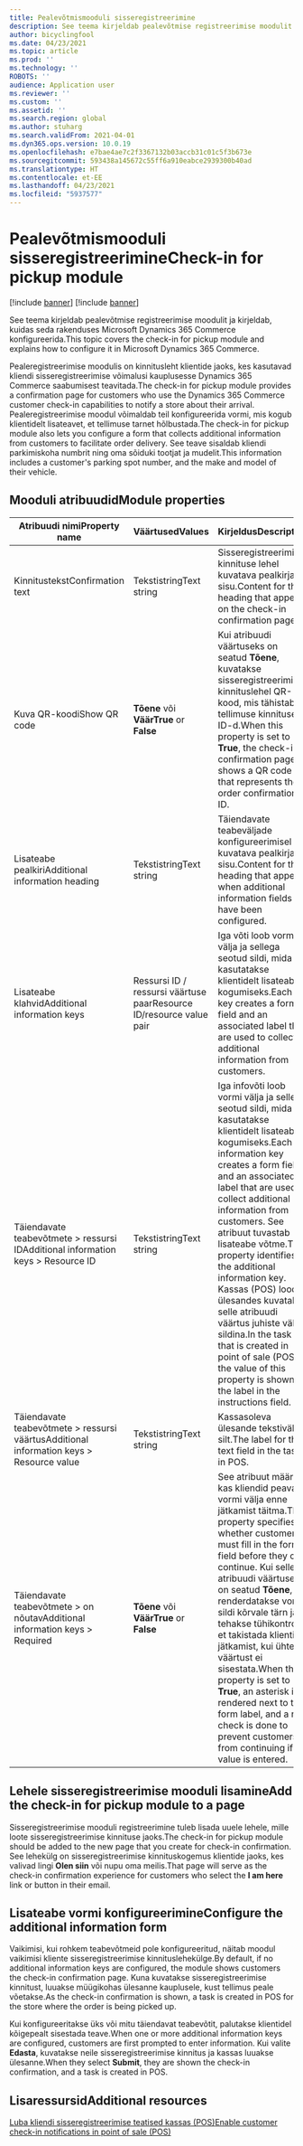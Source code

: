 ```yaml
---
title: Pealevõtmismooduli sisseregistreerimine
description: See teema kirjeldab pealevõtmise registreerimise moodulit ja kirjeldab, kuidas seda rakenduses Microsoft Dynamics 365 Commerce konfigureerida.
author: bicyclingfool
ms.date: 04/23/2021
ms.topic: article
ms.prod: ''
ms.technology: ''
ROBOTS: ''
audience: Application user
ms.reviewer: ''
ms.custom: ''
ms.assetid: ''
ms.search.region: global
ms.author: stuharg
ms.search.validFrom: 2021-04-01
ms.dyn365.ops.version: 10.0.19
ms.openlocfilehash: e7bae4ae7c2f3367132b03accb31c01c5f3b673e
ms.sourcegitcommit: 593438a145672c55ff6a910eabce2939300b40ad
ms.translationtype: HT
ms.contentlocale: et-EE
ms.lasthandoff: 04/23/2021
ms.locfileid: "5937577"
---
```

# <a name="check-in-for-pickup-module"></a><span data-ttu-id="8ea8e-103">Pealevõtmismooduli sisseregistreerimine</span><span class="sxs-lookup"><span data-stu-id="8ea8e-103">Check-in for pickup module</span></span>

[!include [banner](includes/banner.md)]
[!include [banner](includes/preview-banner.md)]

<span data-ttu-id="8ea8e-104">See teema kirjeldab pealevõtmise registreerimise moodulit ja kirjeldab, kuidas seda rakenduses Microsoft Dynamics 365 Commerce konfigureerida.</span><span class="sxs-lookup"><span data-stu-id="8ea8e-104">This topic covers the check-in for pickup module and explains how to configure it in Microsoft Dynamics 365 Commerce.</span></span>

<span data-ttu-id="8ea8e-105">Pealeregistreerimise moodulis on kinnitusleht klientide jaoks, kes kasutavad kliendi sisseregistreerimise võimalusi kauplusesse Dynamics 365 Commerce saabumisest teavitada.</span><span class="sxs-lookup"><span data-stu-id="8ea8e-105">The check-in for pickup module provides a confirmation page for customers who use the Dynamics 365 Commerce customer check-in capabilities to notify a store about their arrival.</span></span> <span data-ttu-id="8ea8e-106">Pealeregistreerimise moodul võimaldab teil konfigureerida vormi, mis kogub klientidelt lisateavet, et tellimuse tarnet hõlbustada.</span><span class="sxs-lookup"><span data-stu-id="8ea8e-106">The check-in for pickup module also lets you configure a form that collects additional information from customers to facilitate order delivery.</span></span> <span data-ttu-id="8ea8e-107">See teave sisaldab kliendi parkimiskoha numbrit ning oma sõiduki tootjat ja mudelit.</span><span class="sxs-lookup"><span data-stu-id="8ea8e-107">This information includes a customer's parking spot number, and the make and model of their vehicle.</span></span> 

## <a name="module-properties"></a><span data-ttu-id="8ea8e-108">Mooduli atribuudid</span><span class="sxs-lookup"><span data-stu-id="8ea8e-108">Module properties</span></span>

| <span data-ttu-id="8ea8e-109">Atribuudi nimi</span><span class="sxs-lookup"><span data-stu-id="8ea8e-109">Property name</span></span> | <span data-ttu-id="8ea8e-110">Väärtused</span><span class="sxs-lookup"><span data-stu-id="8ea8e-110">Values</span></span> | <span data-ttu-id="8ea8e-111">Kirjeldus</span><span class="sxs-lookup"><span data-stu-id="8ea8e-111">Description</span></span> |
|---------------|--------|-------------|
| <span data-ttu-id="8ea8e-112">Kinnitustekst</span><span class="sxs-lookup"><span data-stu-id="8ea8e-112">Confirmation text</span></span> | <span data-ttu-id="8ea8e-113">Tekstistring</span><span class="sxs-lookup"><span data-stu-id="8ea8e-113">Text string</span></span> | <span data-ttu-id="8ea8e-114">Sisseregistreerimise kinnituse lehel kuvatava pealkirja sisu.</span><span class="sxs-lookup"><span data-stu-id="8ea8e-114">Content for the heading that appears on the check-in confirmation page.</span></span> |
| <span data-ttu-id="8ea8e-115">Kuva QR-koodi</span><span class="sxs-lookup"><span data-stu-id="8ea8e-115">Show QR code</span></span> | <span data-ttu-id="8ea8e-116">**Tõene** või **Väär**</span><span class="sxs-lookup"><span data-stu-id="8ea8e-116">**True** or **False**</span></span> | <span data-ttu-id="8ea8e-117">Kui atribuudi väärtuseks on seatud **Tõene**, kuvatakse sisseregistreerimise kinnituslehel QR-kood, mis tähistab tellimuse kinnituse ID-d.</span><span class="sxs-lookup"><span data-stu-id="8ea8e-117">When this property is set to **True**, the check-in confirmation page shows a QR code that represents the order confirmation ID.</span></span> |
| <span data-ttu-id="8ea8e-118">Lisateabe pealkiri</span><span class="sxs-lookup"><span data-stu-id="8ea8e-118">Additional information heading</span></span> | <span data-ttu-id="8ea8e-119">Tekstistring</span><span class="sxs-lookup"><span data-stu-id="8ea8e-119">Text string</span></span> | <span data-ttu-id="8ea8e-120">Täiendavate teabeväljade konfigureerimisel kuvatava pealkirja sisu.</span><span class="sxs-lookup"><span data-stu-id="8ea8e-120">Content for the heading that appears when additional information fields have been configured.</span></span> |
| <span data-ttu-id="8ea8e-121">Lisateabe klahvid</span><span class="sxs-lookup"><span data-stu-id="8ea8e-121">Additional information keys</span></span> | <span data-ttu-id="8ea8e-122">Ressursi ID / ressursi väärtuse paar</span><span class="sxs-lookup"><span data-stu-id="8ea8e-122">Resource ID/resource value pair</span></span> | <span data-ttu-id="8ea8e-123">Iga võti loob vormi välja ja sellega seotud sildi, mida kasutatakse klientidelt lisateabe kogumiseks.</span><span class="sxs-lookup"><span data-stu-id="8ea8e-123">Each key creates a form field and an associated label that are used to collect additional information from customers.</span></span> |
| <span data-ttu-id="8ea8e-124">Täiendavate teabevõtmete \> ressursi ID</span><span class="sxs-lookup"><span data-stu-id="8ea8e-124">Additional information keys \> Resource ID</span></span> | <span data-ttu-id="8ea8e-125">Tekstistring</span><span class="sxs-lookup"><span data-stu-id="8ea8e-125">Text string</span></span> | <span data-ttu-id="8ea8e-126">Iga infovõti loob vormi välja ja sellega seotud sildi, mida kasutatakse klientidelt lisateabe kogumiseks.</span><span class="sxs-lookup"><span data-stu-id="8ea8e-126">Each information key creates a form field and an associated label that are used to collect additional information from customers.</span></span> <span data-ttu-id="8ea8e-127">See atribuut tuvastab lisateabe võtme.</span><span class="sxs-lookup"><span data-stu-id="8ea8e-127">This property identifies the additional information key.</span></span> <span data-ttu-id="8ea8e-128">Kassas (POS) loodud ülesandes kuvatakse selle atribuudi väärtus juhiste väljal sildina.</span><span class="sxs-lookup"><span data-stu-id="8ea8e-128">In the task that is created in point of sale (POS), the value of this property is shown as the label in the instructions field.</span></span> |
| <span data-ttu-id="8ea8e-129">Täiendavate teabevõtmete \> ressursi väärtus</span><span class="sxs-lookup"><span data-stu-id="8ea8e-129">Additional information keys \> Resource value</span></span> | <span data-ttu-id="8ea8e-130">Tekstistring</span><span class="sxs-lookup"><span data-stu-id="8ea8e-130">Text string</span></span> | <span data-ttu-id="8ea8e-131">Kassasoleva ülesande tekstivälja silt.</span><span class="sxs-lookup"><span data-stu-id="8ea8e-131">The label for the text field in the task in POS.</span></span> |
| <span data-ttu-id="8ea8e-132">Täiendavate teabevõtmete \> on nõutav</span><span class="sxs-lookup"><span data-stu-id="8ea8e-132">Additional information keys \> Required</span></span> | <span data-ttu-id="8ea8e-133">**Tõene** või **Väär**</span><span class="sxs-lookup"><span data-stu-id="8ea8e-133">**True** or **False**</span></span> | <span data-ttu-id="8ea8e-134">See atribuut määrab, kas kliendid peavad vormi välja enne jätkamist täitma.</span><span class="sxs-lookup"><span data-stu-id="8ea8e-134">This property specifies whether customers must fill in the form field before they can continue.</span></span> <span data-ttu-id="8ea8e-135">Kui selle atribuudi väärtuseks on seatud **Tõene**, renderdatakse vormi sildi kõrvale tärn ja tehakse tühikontroll, et takistada klientide jätkamist, kui ühtegi väärtust ei sisestata.</span><span class="sxs-lookup"><span data-stu-id="8ea8e-135">When this property is set to **True**, an asterisk is rendered next to the form label, and a null check is done to prevent customers from continuing if no value is entered.</span></span> |

## <a name="add-the-check-in-for-pickup-module-to-a-page"></a><span data-ttu-id="8ea8e-136">Lehele sisseregistreerimise mooduli lisamine</span><span class="sxs-lookup"><span data-stu-id="8ea8e-136">Add the check-in for pickup module to a page</span></span>

<span data-ttu-id="8ea8e-137">Sisseregistreerimise mooduli registreerimine tuleb lisada uuele lehele, mille loote sisseregistreerimise kinnituse jaoks.</span><span class="sxs-lookup"><span data-stu-id="8ea8e-137">The check-in for pickup module should be added to the new page that you create for check-in confirmation.</span></span> <span data-ttu-id="8ea8e-138">See lehekülg on sisseregistreerimise kinnituskogemus klientide jaoks, kes valivad lingi **Olen siin** või nupu oma meilis.</span><span class="sxs-lookup"><span data-stu-id="8ea8e-138">That page will serve as the check-in confirmation experience for customers who select the **I am here** link or button in their email.</span></span> 

## <a name="configure-the-additional-information-form"></a><span data-ttu-id="8ea8e-139">Lisateabe vormi konfigureerimine</span><span class="sxs-lookup"><span data-stu-id="8ea8e-139">Configure the additional information form</span></span>

<span data-ttu-id="8ea8e-140">Vaikimisi, kui rohkem teabevõtmeid pole konfigureeritud, näitab moodul vaikimisi kliente sisseregistreerimise kinnituslehekülge.</span><span class="sxs-lookup"><span data-stu-id="8ea8e-140">By default, if no additional information keys are configured, the module shows customers the check-in confirmation page.</span></span> <span data-ttu-id="8ea8e-141">Kuna kuvatakse sisseregistreerimise kinnitust, luuakse müügikohas ülesanne kauplusele, kust tellimus peale võetakse.</span><span class="sxs-lookup"><span data-stu-id="8ea8e-141">As the check-in confirmation is shown, a task is created in POS for the store where the order is being picked up.</span></span>

<span data-ttu-id="8ea8e-142">Kui konfigureeritakse üks või mitu täiendavat teabevõtit, palutakse klientidel kõigepealt sisestada teave.</span><span class="sxs-lookup"><span data-stu-id="8ea8e-142">When one or more additional information keys are configured, customers are first prompted to enter information.</span></span> <span data-ttu-id="8ea8e-143">Kui valite **Edasta**, kuvatakse neile sisseregistreerimise kinnitus ja kassas luuakse ülesanne.</span><span class="sxs-lookup"><span data-stu-id="8ea8e-143">When they select **Submit**, they are shown the check-in confirmation, and a task is created in POS.</span></span> 

## <a name="additional-resources"></a><span data-ttu-id="8ea8e-144">Lisaressursid</span><span class="sxs-lookup"><span data-stu-id="8ea8e-144">Additional resources</span></span>

[<span data-ttu-id="8ea8e-145">Luba kliendi sisseregistreerimise teatised kassas (POS)</span><span class="sxs-lookup"><span data-stu-id="8ea8e-145">Enable customer check-in notifications in point of sale (POS)</span></span>](enable-customer-check-in.md)
